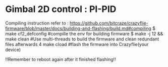 # Gimbal 2D control : PI-PID
Compiling instruction refer to : https://github.com/bitcraze/crazyflie-firmware/blob/master/docs/building-and-flashing/build.md#compiling
<Steps>
$ make cf2_defconfig  #compille the env for building firmware
$ make -j 12 && make clean  #Use multi-threads to build the firmware and clean redundant files afterwards
4 make cload  #flash the firmware into Crazyflie(your device)

!!Remember to reboot again after it finished flashing!!
